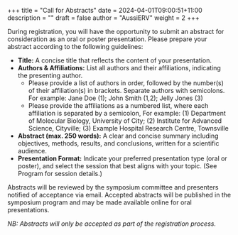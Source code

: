 +++
title = "Call for Abstracts"
date = 2024-04-01T09:00:51+11:00
description = ""
draft = false
author = "AussiERV"
weight = 2
+++

During registration, you will have the opportunity to submit an abstract for consideration as an oral or poster presentation. Please prepare your abstract according to the following guidelines:

- **Title:** A concise title that reflects the content of your presentation.
- **Authors & Affiliations:** List all authors and their affiliations, indicating the presenting author. 
  - Please provide a list of authors in order, followed by the number(s) of their affiliation(s) in brackets. Separate authors with semicolons. For example: Jane Doe (1); John Smith (1,2); Jelly Jones (3)
  - Please provide the affiliations as a numbered list, where each affiliation is separated by a semicolon, For example: (1) Department of Molecular Biology, University of City; (2) Institute for Advanced Science, Cityville; (3) Example Hospital Research Centre, Townsville
- **Abstract (max. 250 words):** A clear and concise summary including objectives, methods, results, and conclusions, written for a scientific audience.
- **Presentation Format:** Indicate your preferred presentation type (oral or poster), and select the session that best aligns with your topic. (See Program for session details.)

Abstracts will be reviewed by the symposium committee and presenters notified of acceptance via email. Accepted abstracts will be published in the symposium program and may be made available online for oral presentations.

*NB: Abstracts will only be accepted as part of the registration process.*